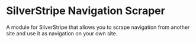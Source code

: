 # SilverStripe Navigation Scraper

A module for SilverStripe that allows you to scrape navigation from another site and use it as navigation on your own site.
